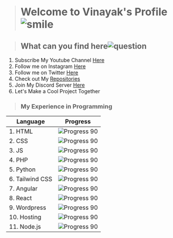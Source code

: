 ># Welcome to Vinayak's Profile  ![smile](https://github.githubassets.com/images/icons/emoji/unicode/1f604.png)

>## What can you find here![question](https://github.githubassets.com/images/icons/emoji/unicode/2753.png)


 1. Subscribe My Youtube Channel [Here](https://youtube.com/c/AetherLapse)
 2. Follow me on Instagram [Here](https://www.instagram.com/aetherlapse/)
 3.  Follow me on Twitter [Here](https://twitter.com/aether_lapse)
 4.  Check out My [Repositories](https://github.com/Vinayak-Kunwar?tab=repositories)
 5.  Join My Discord Server [Here](https://discord.gg/jPhaQCsqyx)
 6.  Let's Make a Cool Project Together
 
 
> ### My Experience in Programming
 | Language | Progress |
  | ------ | ----------------------------------------- |
 |1. HTML |![Progress 90](https://progress-bar.dev/90)|
 |2.  CSS |![Progress 90](https://progress-bar.dev/60)|
 |3.  JS  |![Progress 90](https://progress-bar.dev/45)|
 |4.  PHP |![Progress 90](https://progress-bar.dev/30)|
 |5.  Python |![Progress 90](https://progress-bar.dev/50)|
 |6.  Tailwind CSS |![Progress 90](https://progress-bar.dev/10)|
 |7.  Angular |![Progress 90](https://progress-bar.dev/20)|
 |8.  React |![Progress 90](https://progress-bar.dev/30)|
 |9.  Wordpress |![Progress 90](https://progress-bar.dev/100)|
 |10. Hosting |![Progress 90](https://progress-bar.dev/100)|
 |11. Node.js |![Progress 90](https://progress-bar.dev/65)|


 
 

 

